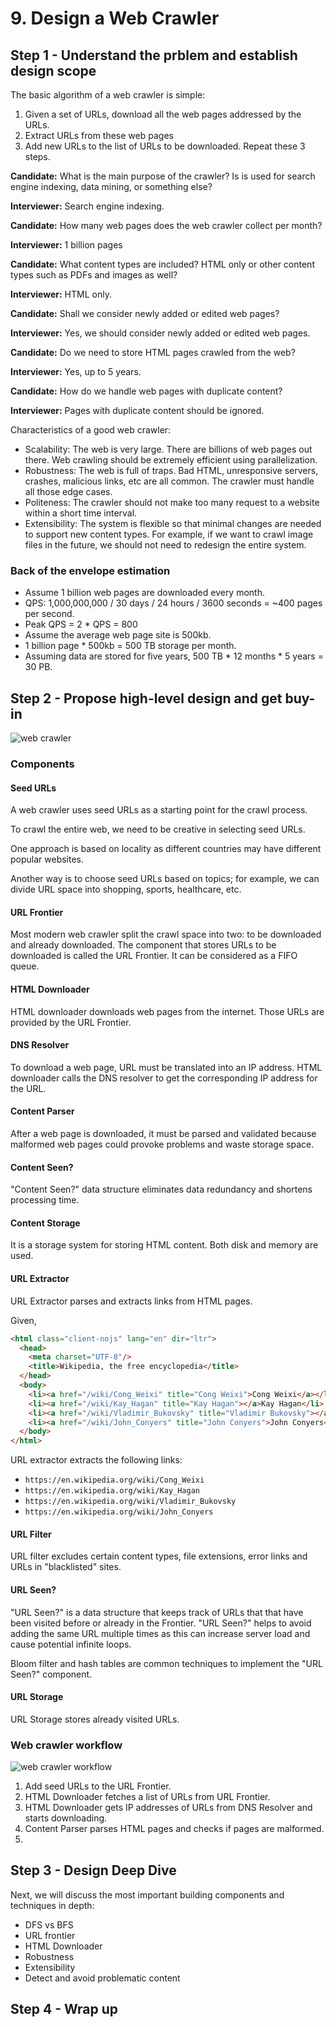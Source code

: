 # 9. Design a Web Crawler

## Step 1 - Understand the prblem and establish design scope

The basic algorithm of a web crawler is simple:

1. Given a set of URLs, download all the web pages addressed by the URLs.
2. Extract URLs from these web pages
3. Add new URLs to the list of URLs to be downloaded. Repeat these 3 steps.

__Candidate:__ What is the main purpose of the crawler? Is is used for search engine indexing, data mining, or something else?

__Interviewer:__ Search engine indexing.


__Candidate:__ How many web pages does the web crawler collect per month?

__Interviewer:__ 1 billion pages


__Candidate:__ What content types are included? HTML only or other content types such as PDFs and images as well?

__Interviewer:__ HTML only.


__Candidate:__ Shall we consider newly added or edited web pages?

__Interviewer:__ Yes, we should consider newly added or edited web pages.


__Candidate:__ Do we need to store HTML pages crawled from the web?

__Interviewer:__ Yes, up to 5 years.


__Candidate:__ How do we handle web pages with duplicate content?

__Interviewer:__ Pages with duplicate content should be ignored.

Characteristics of a good web crawler:

- Scalability: The web is very large. There are billions of web pages out there. Web crawling should be extremely efficient using parallelization.
- Robustness: The web is full of traps. Bad HTML, unresponsive servers, crashes, malicious links, etc are all common. The crawler must handle all those edge cases.
- Politeness: The crawler should not make too many request to a website within a short time interval.
- Extensibility: The system is flexible so that minimal changes are needed to support new content types. For example, if we want to crawl image files in the future, we should not need to redesign the entire system.

### Back of the envelope estimation

- Assume 1 billion web pages are downloaded every month.
- QPS: 1,000,000,000 / 30 days / 24 hours / 3600 seconds = ~400 pages per second.
- Peak QPS = 2 * QPS = 800
- Assume the average web page site is 500kb.
- 1 billion page * 500kb = 500 TB storage per month.
- Assuming data are stored for five years, 500 TB * 12 months * 5 years = 30 PB.

## Step 2 - Propose high-level design and get buy-in

![web crawler](../../assets/web-crawler.png)

### Components

#### Seed URLs

A web crawler uses seed URLs as a starting point for the crawl process.

To crawl the entire web, we need to be creative in selecting seed URLs.

One approach is based on locality as different countries may have different popular websites.

Another way is to choose seed URLs based on topics; for example, we can divide URL space into shopping, sports, healthcare, etc.

#### URL Frontier

Most modern web crawler split the crawl space into two: to be downloaded and already downloaded. The component that stores URLs to be downloaded is called the URL Frontier. It can be considered as a FIFO queue.

#### HTML Downloader

HTML downloader downloads web pages from the internet. Those URLs are provided by the URL Frontier.

#### DNS Resolver

To download a web page, URL must be translated into an IP address. HTML downloader calls the DNS resolver to get the corresponding IP address for the URL.

#### Content Parser

After a web page is downloaded, it must be parsed and validated because malformed web pages could provoke problems and waste storage space.

#### Content Seen?

"Content Seen?" data structure eliminates data redundancy and shortens processing time.

#### Content Storage

It is a storage system for storing HTML content. Both disk and memory are used.

#### URL Extractor

URL Extractor parses and extracts links from HTML pages.

Given,

```html
<html class="client-nojs" lang="en" dir="ltr">
  <head>
    <meta charset="UTF-8"/>
    <title>Wikipedia, the free encyclopedia</title>
  </head>
  <body>
    <li><a href="/wiki/Cong_Weixi" title="Cong Weixi">Cong Weixi</a></li>
    <li><a href="/wiki/Kay_Hagan" title="Kay Hagan"></a>Kay Hagan</li>
    <li><a href="/wiki/Vladimir_Bukovsky" title="Vladimir Bukovsky"></a>Vladimir Bukovsky</li>
    <li><a href="/wiki/John_Conyers" title="John Conyers">John Conyers</a></li>
  </body>
</html>
```

URL extractor extracts the following links:

- `https://en.wikipedia.org/wiki/Cong_Weixi`
- `https://en.wikipedia.org/wiki/Kay_Hagan`
- `https://en.wikipedia.org/wiki/Vladimir_Bukovsky`
- `https://en.wikipedia.org/wiki/John_Conyers`

#### URL Filter

URL filter excludes certain content types, file extensions, error links and URLs in "blacklisted" sites.

#### URL Seen?

"URL Seen?" is a data structure that keeps track of URLs that that have been visited before or already in the Frontier. "URL Seen?" helps to avoid adding the same URL multiple times as this can increase server load and cause potential infinite loops.

Bloom filter and hash tables are common techniques to implement the "URL Seen?" component.

#### URL Storage

URL Storage stores already visited URLs.

### Web crawler workflow

![web crawler workflow](../../assets/crawler-workflow.png)

1. Add seed URLs to the URL Frontier.
2. HTML Downloader fetches a list of URLs from URL Frontier.
3. HTML Downloader gets IP addresses of URLs from DNS Resolver and starts downloading.
4. Content Parser parses HTML pages and checks if pages are malformed.
5. 

## Step 3 - Design Deep Dive

Next, we will discuss the most important building components and techniques in depth:

- DFS vs BFS
- URL frontier
- HTML Downloader
- Robustness
- Extensibility
- Detect and avoid problematic content

## Step 4 - Wrap up
